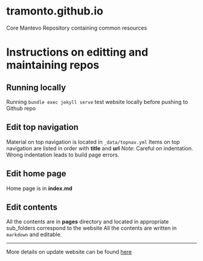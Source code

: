 # tramonto.github.io

Core Mantevo Repository containing common resources


# Instructions on editting and maintaining repos

## Running locally

Running `bundle exec jekyll serve` test website locally before pushing to Github repo

## Edit top navigation

Material on top navigation is located in `_data/topnav.yml`
Items on top navigation are listed in order with **title** and **url**
_Note_: Careful on indentation. Wrong indentation leads to build page errors.

## Edit home page

Home page is in **index.md**

## Edit contents

All the contents are in **pages** directory and located in appropriate sub_folders correspond to the website
All the contents are written in `markdown` and editable.

---

More details on update website can be found [here](https://cse-software.github.io/Howto/TramontoMaintenance.html) 

 


